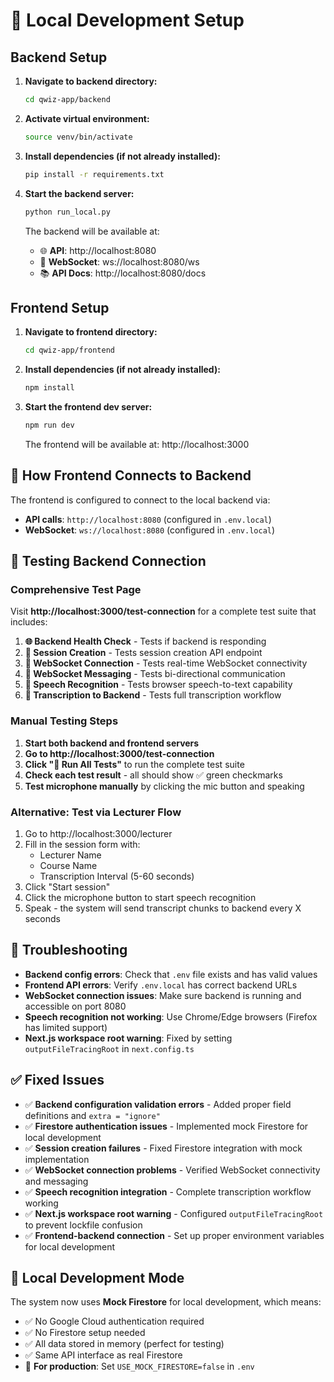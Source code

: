 # 🚀 Local Development Setup

## Backend Setup

1. **Navigate to backend directory:**
   ```bash
   cd qwiz-app/backend
   ```

2. **Activate virtual environment:**
   ```bash
   source venv/bin/activate
   ```

3. **Install dependencies (if not already installed):**
   ```bash
   pip install -r requirements.txt
   ```

4. **Start the backend server:**
   ```bash
   python run_local.py
   ```

   The backend will be available at:
   - 🌐 **API**: http://localhost:8080
   - 📡 **WebSocket**: ws://localhost:8080/ws
   - 📚 **API Docs**: http://localhost:8080/docs

## Frontend Setup

1. **Navigate to frontend directory:**
   ```bash
   cd qwiz-app/frontend
   ```

2. **Install dependencies (if not already installed):**
   ```bash
   npm install
   ```

3. **Start the frontend dev server:**
   ```bash
   npm run dev
   ```

   The frontend will be available at: http://localhost:3000

## 🔗 How Frontend Connects to Backend

The frontend is configured to connect to the local backend via:

- **API calls**: `http://localhost:8080` (configured in `.env.local`)
- **WebSocket**: `ws://localhost:8080` (configured in `.env.local`)

## 🔧 Testing Backend Connection

### **Comprehensive Test Page**
Visit **http://localhost:3000/test-connection** for a complete test suite that includes:

1. **🌐 Backend Health Check** - Tests if backend is responding
2. **📝 Session Creation** - Tests session creation API endpoint
3. **🔌 WebSocket Connection** - Tests real-time WebSocket connectivity
4. **💬 WebSocket Messaging** - Tests bi-directional communication
5. **🎤 Speech Recognition** - Tests browser speech-to-text capability
6. **📡 Transcription to Backend** - Tests full transcription workflow

### **Manual Testing Steps**

1. **Start both backend and frontend servers**
2. **Go to http://localhost:3000/test-connection**
3. **Click "🚀 Run All Tests"** to run the complete test suite
4. **Check each test result** - all should show ✅ green checkmarks
5. **Test microphone manually** by clicking the mic button and speaking

### **Alternative: Test via Lecturer Flow**

1. Go to http://localhost:3000/lecturer
2. Fill in the session form with:
   - Lecturer Name
   - Course Name
   - Transcription Interval (5-60 seconds)
3. Click "Start session"
4. Click the microphone button to start speech recognition
5. Speak - the system will send transcript chunks to backend every X seconds

## 🐛 Troubleshooting

- **Backend config errors**: Check that `.env` file exists and has valid values
- **Frontend API errors**: Verify `.env.local` has correct backend URLs
- **WebSocket connection issues**: Make sure backend is running and accessible on port 8080
- **Speech recognition not working**: Use Chrome/Edge browsers (Firefox has limited support)
- **Next.js workspace root warning**: Fixed by setting `outputFileTracingRoot` in `next.config.ts`

## ✅ Fixed Issues

- ✅ **Backend configuration validation errors** - Added proper field definitions and `extra = "ignore"`
- ✅ **Firestore authentication issues** - Implemented mock Firestore for local development
- ✅ **Session creation failures** - Fixed Firestore integration with mock implementation
- ✅ **WebSocket connection problems** - Verified WebSocket connectivity and messaging
- ✅ **Speech recognition integration** - Complete transcription workflow working
- ✅ **Next.js workspace root warning** - Configured `outputFileTracingRoot` to prevent lockfile confusion
- ✅ **Frontend-backend connection** - Set up proper environment variables for local development

## 🎯 Local Development Mode

The system now uses **Mock Firestore** for local development, which means:
- ✅ No Google Cloud authentication required
- ✅ No Firestore setup needed
- ✅ All data stored in memory (perfect for testing)
- ✅ Same API interface as real Firestore
- 🔄 **For production**: Set `USE_MOCK_FIRESTORE=false` in `.env`